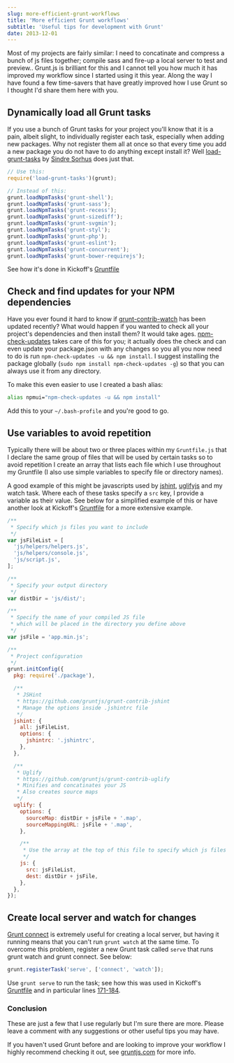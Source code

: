 ```yaml
---
slug: more-efficient-grunt-workflows
title: 'More efficient Grunt workflows'
subtitle: 'Useful tips for development with Grunt'
date: 2013-12-01
---
```


Most of my projects are fairly similar: I need to concatinate and compress a bunch of js files together; compile sass and fire-up a local server to test and preview.. Grunt.js is brilliant for this and I cannot tell you how much it has improved my workflow since I started using it this year. Along the way I have found a few time-savers that have greatly improved how I use Grunt so I thought I'd share them here with you.

## Dynamically load all Grunt tasks

If you use a bunch of Grunt tasks for your project you'll know that it is a pain, albeit slight, to individually register each task, especially when adding new packages. Why not register them all at once so that every time you add a new package you do not have to do anything except install it? Well [load-grunt-tasks](https://github.com/sindresorhus/load-grunt-tasks) by [Sindre Sorhus](https://github.com/sindresorhus/) does just that.

```js
// Use this:
require('load-grunt-tasks')(grunt);

// Instead of this:
grunt.loadNpmTasks('grunt-shell');
grunt.loadNpmTasks('grunt-sass');
grunt.loadNpmTasks('grunt-recess');
grunt.loadNpmTasks('grunt-sizediff');
grunt.loadNpmTasks('grunt-svgmin');
grunt.loadNpmTasks('grunt-styl');
grunt.loadNpmTasks('grunt-php');
grunt.loadNpmTasks('grunt-eslint');
grunt.loadNpmTasks('grunt-concurrent');
grunt.loadNpmTasks('grunt-bower-requirejs');
```

See how it's done in Kickoff's [Gruntfile](https://github.com/tmwagency/kickoff/blob/master/Gruntfile.js#L226)

## Check and find updates for your NPM dependencies

Have you ever found it hard to know if [grunt-contrib-watch](https://github.com/gruntjs/grunt-contrib-watch) has been updated recently? What would happen if you wanted to check all your project's dependencies and then install them? It would take ages. [npm-check-updates](https://npmjs.org/package/npm-check-updates) takes care of this for you; it actually does the check and can even update your package.json with any changes so you all you now need to do is run `npm-check-updates -u && npm install`. I suggest installing the package globally (`sudo npm install npm-check-updates -g`) so that you can always use it from any directory.

To make this even easier to use I created a bash alias:

```sh
alias npmui="npm-check-updates -u && npm install"
```

Add this to your `~/.bash-profile` and you're good to go.

## Use variables to avoid repetition

Typically there will be about two or three places within my `Gruntfile.js` that I declare the same group of files that will be used by certain tasks so to avoid repetition I create an array that lists each file which I use throughout my Gruntfile (I also use simple variables to specify file or directory names).

A good example of this might be javascripts used by [jshint](https://github.com/gruntjs/grunt-contrib-jshint), [uglifyjs](https://github.com/gruntjs/grunt-contrib-uglify) and my watch task. Where each of these tasks specify a `src` key, I provide a variable as their value. See below for a simplified example of this or have another look at Kickoff's [Gruntfile](https://github.com/tmwagency/kickoff/blob/master/Gruntfile.js) for a more extensive example.

```js
/**
 * Specify which js files you want to include
 */
var jsFileList = [
  'js/helpers/helpers.js',
  'js/helpers/console.js',
  'js/script.js',
];

/**
 * Specify your output directory
 */
var distDir = 'js/dist/';

/**
 * Specify the name of your compiled JS file
 * which will be placed in the directory you define above
 */
var jsFile = 'app.min.js';

/**
 * Project configuration
 */
grunt.initConfig({
  pkg: require('./package'),

  /**
   * JSHint
   * https://github.com/gruntjs/grunt-contrib-jshint
   * Manage the options inside .jshintrc file
   */
  jshint: {
    all: jsFileList,
    options: {
      jshintrc: '.jshintrc',
    },
  },

  /**
   * Uglify
   * https://github.com/gruntjs/grunt-contrib-uglify
   * Minifies and concatinates your JS
   * Also creates source maps
   */
  uglify: {
    options: {
      sourceMap: distDir + jsFile + '.map',
      sourceMappingURL: jsFile + '.map',
    },

    /**
     * Use the array at the top of this file to specify which js files you include
     */
    js: {
      src: jsFileList,
      dest: distDir + jsFile,
    },
  },
});
```

## Create local server and watch for changes

[Grunt connect](https://github.com/iammerrick/grunt-connect) is extremely useful for creating a local server, but having it running means that you can't run `grunt watch` at the same time. To overcome this problem, register a new Grunt task called `serve` that runs grunt watch and grunt connect. See below:

```js
grunt.registerTask('serve', ['connect', 'watch']);
```

Use `grunt serve` to run the task; see how this was used in Kickoff's [Gruntfile](https://github.com/tmwagency/kickoff/blob/master/Gruntfile.js#L263) and in particular lines [171-184](https://github.com/tmwagency/kickoff/blob/master/Gruntfile.js#L171-L184).

### Conclusion

These are just a few that I use regularly but I'm sure there are more. Please leave a comment with any suggestions or other useful tips you may have.

If you haven't used Grunt before and are looking to improve your workflow I highly recommend checking it out, see [gruntjs.com](http://gruntjs.com) for more info.
